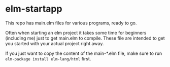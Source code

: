 # elm-startapp
This repo has main.elm files for various programs, ready to go.

Often when starting an elm project it takes some time for beginners (including me) just to get main.elm to compile. These file are intended to get you started with your actual project right away.

If you just want to copy the content of the main-*.elm file, make sure to run `elm-package install elm-lang/html` first.
